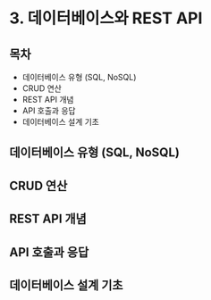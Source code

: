# 3. 데이터베이스와 REST API

## 목차
- 데이터베이스 유형 (SQL, NoSQL)
- CRUD 연산
- REST API 개념
- API 호출과 응답
- 데이터베이스 설계 기초

## 데이터베이스 유형 (SQL, NoSQL)

## CRUD 연산

## REST API 개념

## API 호출과 응답

## 데이터베이스 설계 기초
